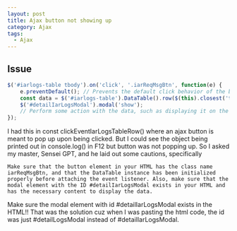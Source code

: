 ```yaml
---
layout: post
title: Ajax button not showing up
category: Ajax
tags:
  - Ajax
---
```


## Issue
```javascript
$('#iarlogs-table tbody').on('click', '.iarReqMsgBtn', function(e) {
    e.preventDefault(); // Prevents the default click behavior of the button
    const data = $('#iarlogs-table').DataTable().row($(this).closest('tr')).data();
    $('#detailIarLogsModal').modal('show');
    // Perform some action with the data, such as displaying it on the modal
});

```

I had this in const clickEventIarLogsTableRow() where an ajax button is meant to pop up upon being clicked. But I could see the object being printed out in console.log() in F12 but button was not popping up. So I asked my master, Sensei GPT, and he laid out some cautions, specifically

`Make sure that the button element in your HTML has the class name iarReqMsgBtn, and that the DataTable instance has been initialized properly before attaching the event listener. Also, make sure that the modal element with the ID #detailIarLogsModal exists in your HTML and has the necessary content to display the data.
`

Make sure the modal element with id #detailIarLogsModal exists in the HTML!! That was the solution cuz when I was pasting the html code, the id was just #detailLogsModal instead of #detailIarLogsModal. 
